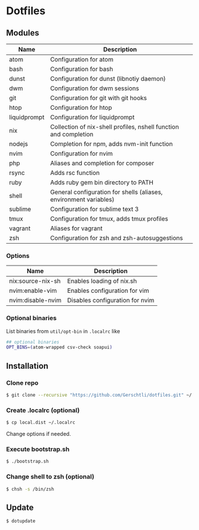 # Dotfiles

## Modules

| Name         | Description                                                       |
|--------------|-------------------------------------------------------------------|
| atom         | Configuration for atom                                            |
| bash         | Configuration for bash                                            |
| dunst        | Configuration for dunst (libnotiy daemon)                         |
| dwm          | Configuration for dwm sessions                                    |
| git          | Configuration for git with git hooks                              |
| htop         | Configuration for htop                                            |
| liquidprompt | Configuration for liquidprompt                                    |
| nix          | Collection of nix-shell profiles, nshell function and completion  |
| nodejs       | Completion for npm, adds nvm-init function                        |
| nvim         | Configuration for nvim                                            |
| php          | Aliases and completion for composer                               |
| rsync        | Adds rsc function                                                 |
| ruby         | Adds ruby gem bin directory to PATH                               |
| shell        | General configuration for shells (aliases, environment variables) |
| sublime      | Configuration for sublime text 3                                  |
| tmux         | Configuration for tmux, adds tmux profiles                        |
| vagrant      | Aliases for vagrant                                               |
| zsh          | Configuration for zsh and zsh-autosuggestions                     |

### Options

| Name              | Description                     |
|-------------------|---------------------------------|
| nix:source-nix-sh | Enables loading of nix.sh       |
| nvim:enable-vim   | Enables configuration for vim   |
| nvim:disable-nvim | Disables configuration for nvim |

### Optional binaries

List binaries from `util/opt-bin` in `.localrc` like
```sh
## optional binaries
OPT_BINS=(atom-wrapped csv-check soapui)
```

## Installation

### Clone repo

```bash
$ git clone --recursive "https://github.com/Gerschtli/dotfiles.git" ~/.dotfiles
```

### Create .localrc (optional)

```bash
$ cp local.dist ~/.localrc
```

Change options if needed.

### Execute bootstrap.sh

```bash
$ ./bootstrap.sh
```

### Change shell to zsh (optional)

```bash
$ chsh -s /bin/zsh
```

## Update

```bash
$ dotupdate
```
